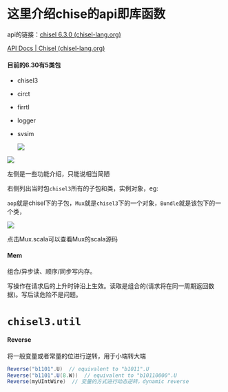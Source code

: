 # 这里介绍chise的api即库函数

api的链接：[chisel 6.3.0 (chisel-lang.org)](https://www.chisel-lang.org/api/latest/index.html)

[API Docs | Chisel (chisel-lang.org)](https://www.chisel-lang.org/api)

#### 目前的6.30有5类包

+ chisel3

+ circt

+ firrtl

+ logger

+ svsim
  
  ![](https://gitee.com/zz--yy/mark-down-image/raw/master/DdsFirFft/20240521144521.png)

![](C:\Users\zzq\AppData\Roaming\marktext\images\2024-05-21-14-49-03-image.png)

左侧是一些功能介绍，只能说相当简陋

右侧列出当时包`chisel3`所有的子包和类，实例对象，eg:

`aop`就是chisel下的子包，`Mux`就是`chisel3`下的一个对象，`Bundle`就是该包下的一个类，

![](https://gitee.com/zz--yy/mark-down-image/raw/master/DdsFirFft/20240521145134.png)

点击Mux.scala可以查看Mux的scala源码

#### Mem

组合/异步读、顺序/同步写内存。

写操作在请求后的上升时钟沿上生效。读取是组合的(请求将在同一周期返回数据)。写后读危险不是问题。

# `chisel3.util`

#### Reverse

将一般变量或者常量的位进行逆转，用于小端转大端

```scala
Reverse("b1101".U)  // equivalent to "b1011".U
Reverse("b1101".U(8.W))  // equivalent to "b10110000".U
Reverse(myUIntWire)  // 变量的方式进行动态逆转，dynamic reverse
```
